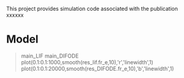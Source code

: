 This project provides simulation code associated with the publication
xxxxxx

# Model
> main_LIF
> main_DIFODE
> plot(0.1:0.1:1000,smooth(res_lif.fr_e,10),'r','linewidth',1)
> plot(0.1:0.1:20000,smooth(res_DIFODE.fr_e,10),'b','linewidth',1)

